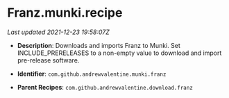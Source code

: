 # Franz.munki.recipe

_Last updated 2021-12-23 19:58:07Z_

- **Description**: Downloads and imports Franz to Munki. Set INCLUDE_PRERELEASES to a non-empty value to download and import pre-release software.

- **Identifier**: `com.github.andrewvalentine.munki.franz`

- **Parent Recipes**: `com.github.andrewvalentine.download.franz`